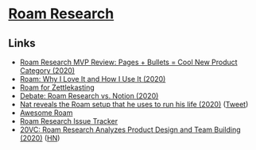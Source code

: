 # [Roam Research](https://roamresearch.com/)

## Links

- [Roam Research MVP Review: Pages + Bullets = Cool New Product Category (2020)](https://medium.com/bloated-mvp/roam-research-mvp-review-pages-bullets-cool-new-product-category-28baf5dd0a3)
- [Roam: Why I Love It and How I Use It (2020)](https://www.nateliason.com/blog/roam)
- [Roam for Zettlekasting](https://roamresearch.com/#/v8/help/page/VURQiVZQR)
- [Debate: Roam Research vs. Notion (2020)](https://capiche.com/q/debate-roam-research-vs-notion)
- [Nat reveals the Roam setup that he uses to run his life (2020)](https://superorganizers.substack.com/p/nat-eliason-is-living-in-the-matrix) ([Tweet](https://twitter.com/nbashaw/status/1255554080837005312))
- [Awesome Roam](https://github.com/roam-unofficial/awesome-roam#readme)
- [Roam Research Issue Tracker](https://github.com/Roam-Research/issues)
- [20VC: Roam Research Analyzes Product Design and Team Building (2020)](https://thetwentyminutevc.com/conorwhitesullivan/) ([HN](https://news.ycombinator.com/item?id=23117876))

